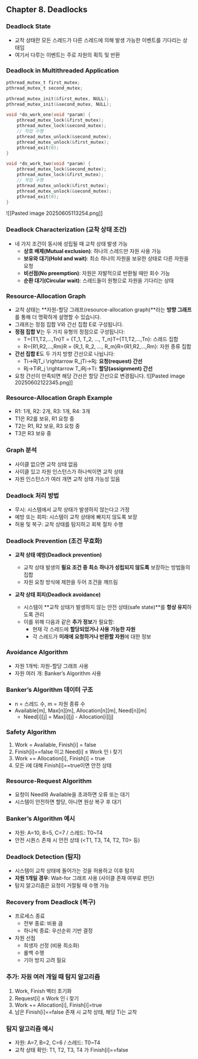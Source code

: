 
## Chapter 8. Deadlocks

### Deadlock State

- 교착 상태란 모든 스레드가 다른 스레드에 의해 발생 가능한 이벤트를 기다리는 상태임
- 여기서 다루는 이벤트는 주로 자원의 획득 및 반환

### Deadlock in Multithreaded Application

```c
pthread_mutex_t first_mutex;
pthread_mutex_t second_mutex;

pthread_mutex_init(&first_mutex, NULL);
pthread_mutex_init(&second_mutex, NULL);

void *do_work_one(void *param) {
    pthread_mutex_lock(&first_mutex);
    pthread_mutex_lock(&second_mutex);
    // 작업 수행
    pthread_mutex_unlock(&second_mutex);
    pthread_mutex_unlock(&first_mutex);
    pthread_exit(0);
}

void *do_work_two(void *param) {
    pthread_mutex_lock(&second_mutex);
    pthread_mutex_lock(&first_mutex);
    // 작업 수행
    pthread_mutex_unlock(&first_mutex);
    pthread_mutex_unlock(&second_mutex);
    pthread_exit(0);
}
```
![[Pasted image 20250605113254.png]]
### Deadlock Characterization (교착 상태 조건)

- 네 가지 조건이 동시에 성립될 때 교착 상태 발생 가능
    - **상호 배제(Mutual exclusion)**: 하나의 스레드만 자원 사용 가능
    - **보유와 대기(Hold and wait)**: 최소 하나의 자원을 보유한 상태로 다른 자원을 요청
    - **비선점(No preemption)**: 자원은 자발적으로 반환될 때만 회수 가능
    - **순환 대기(Circular wait)**: 스레드들이 원형으로 자원을 기다리는 상태
### Resource-Allocation Graph

- 교착 상태는 **자원-할당 그래프(resource-allocation graph)**라는 **방향 그래프**를 통해 더 명확하게 설명할 수 있습니다.
- 그래프는 정점 집합 V와 간선 집합 E로 구성됩니다.
- **정점 집합 V**는 두 가지 유형의 정점으로 구성됩니다:
    - T={T1,T2,...,Tn}T = \{T_1, T_2, ..., T_n\}T={T1​,T2​,...,Tn​}: 스레드 집합
    - R={R1,R2,...,Rm}R = \{R_1, R_2, ..., R_m\}R={R1​,R2​,...,Rm​}: 자원 종류 집합
- **간선 집합 E**도 두 가지 방향 간선으로 나뉩니다:
    - Ti→RjT_i \rightarrow R_jTi​→Rj​: **요청(request) 간선**
    - Rj→TiR_j \rightarrow T_iRj​→Ti​: **할당(assignment) 간선**
- 요청 간선이 만족되면 해당 간선은 할당 간선으로 변경됩니다.
![[Pasted image 20250602122345.png]]
### Resource-Allocation Graph Example

- R1: 1개, R2: 2개, R3: 1개, R4: 3개
- T1은 R2를 보유, R1 요청 중
- T2는 R1, R2 보유, R3 요청 중
- T3은 R3 보유 중

### Graph 분석

- 사이클 없으면 교착 상태 없음
- 사이클 있고 자원 인스턴스가 하나씩이면 교착 상태
- 자원 인스턴스가 여러 개면 교착 상태 가능성 있음

### Deadlock 처리 방법

- 무시: 시스템에서 교착 상태가 발생하지 않는다고 가정
- 예방 또는 회피: 시스템이 교착 상태에 빠지지 않도록 보장
- 허용 및 복구: 교착 상태를 탐지하고 회복 절차 수행

### Deadlock Prevention (조건 무효화)

- **교착 상태 예방(Deadlock prevention)**
    - 교착 상태 발생의 **필요 조건 중 최소 하나가 성립되지 않도록** 보장하는 방법들의 집합
    - 자원 요청 방식에 제한을 두어 조건을 깨뜨림
        
- **교착 상태 회피(Deadlock avoidance)**
    - 시스템이 **교착 상태가 발생하지 않는 안전 상태(safe state)**를 **항상 유지**하도록 관리
    - 이를 위해 다음과 같은 **추가 정보**가 필요함:
        - 현재 각 스레드에 **할당되었거나 사용 가능한 자원**
        - 각 스레드가 **미래에 요청하거나 반환할 자원**에 대한 정보

### Avoidance Algorithm

- 자원 1개씩: 자원-할당 그래프 사용
- 자원 여러 개: Banker’s Algorithm 사용

### Banker’s Algorithm 데이터 구조

- n = 스레드 수, m = 자원 종류 수
- Available[m], Max[n][m], Allocation[n][m], Need[n][m]
    - Need[i][j] = Max[i][j] - Allocation[i][j]

### Safety Algorithm

1. Work = Available, Finish[i] = false
2. Finish[i]==false 이고 Need[i] ≤ Work 인 i 찾기
3. Work += Allocation[i], Finish[i] = true
4. 모든 i에 대해 Finish[i]==true이면 안전 상태

### Resource-Request Algorithm

- 요청이 Need와 Available을 초과하면 오류 또는 대기
- 시스템이 안전하면 할당, 아니면 원상 복구 후 대기

### Banker’s Algorithm 예시

- 자원: A=10, B=5, C=7 / 스레드: T0~T4
- 안전 시퀀스 존재 시 안전 상태 (<T1, T3, T4, T2, T0> 등)

### Deadlock Detection (탐지)

- 시스템이 교착 상태에 들어가는 것을 허용하고 이후 탐지
- **자원 1개일 경우**: Wait-for 그래프 사용 (사이클 존재 여부로 판단)
- 탐지 알고리즘은 요청이 거절될 때 수행 가능    

### Recovery from Deadlock (복구)

- 프로세스 종료
    - 전부 종료: 비용 큼
    - 하나씩 종료: 우선순위 기반 결정
- 자원 선점
    - 희생자 선정 (비용 최소화)
    - 롤백 수행
    - 기아 방지 고려 필요

### 추가: 자원 여러 개일 때 탐지 알고리즘

1. Work, Finish 벡터 초기화
2. Request[i] ≤ Work 인 i 찾기
3. Work += Allocation[i], Finish[i]=true
4. 남은 Finish[i]==false 존재 시 교착 상태, 해당 Ti는 교착

### 탐지 알고리즘 예시

- 자원: A=7, B=2, C=6 / 스레드: T0~T4
- 교착 상태 확인: T1, T2, T3, T4 가 Finish[i]==false